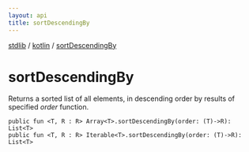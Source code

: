 ```yaml
---
layout: api
title: sortDescendingBy
---
```

[stdlib](../index.html) / [kotlin](index.html) / [sortDescendingBy](sortDescendingBy.html)

# sortDescendingBy
Returns a sorted list of all elements, in descending order by results of specified *order* function.
```
public fun <T, R : R> Array<T>.sortDescendingBy(order: (T)->R): List<T>
public fun <T, R : R> Iterable<T>.sortDescendingBy(order: (T)->R): List<T>
```

